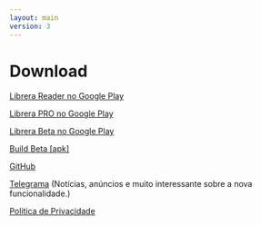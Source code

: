```yaml
---
layout: main
version: 3
---
```

# Download

[Librera Reader no Google Play](https://play.google.com/store/apps/details?id=com.foobnix.pdf.reader)

[Librera PRO no Google Play](https://play.google.com/store/apps/details?id=com.foobnix.pro.pdf.reader)

[Librera Beta no Google Play](https://play.google.com/apps/testing/com.foobnix.pdf.reader)


[Build Beta [apk]](http://beta.librera.mobi)

[GitHub](https://github.com/foobnix/LibreraReader)

[Telegrama](https://t.me/LibreraReader) (Notícias, anúncios e muito interessante sobre a nova funcionalidade.)


[Política de Privacidade](/wiki/PrivacyPolicy/pt)
